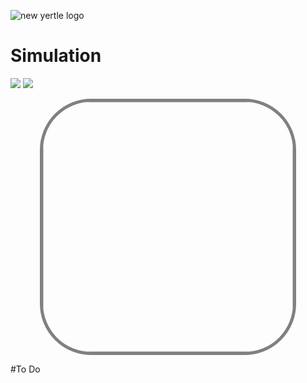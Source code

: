 ![new yertle logo](https://user-images.githubusercontent.com/12387040/177182736-baa268a0-e6b8-4a5e-a758-1f791cb3d4f0.png)

# Simulation
<a href=""><img src="https://img.shields.io/badge/-Gazebo-green?style=for-the-badge" /></a> 
<a href=""><img src="https://img.shields.io/badge/-.urdf-orange?style=for-the-badge" /></a> 



<img  style=" display: block;margin-left: auto;margin-right: auto;width:400px;border: 5px solid grey;border-radius:20%;
" src="https://user-images.githubusercontent.com/12387040/177196016-99242a4f-4778-4c39-b6a1-576d3acc98ad.png">

#To Do
